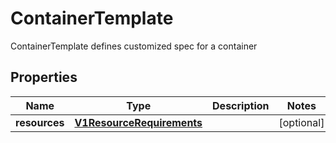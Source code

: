 

# ContainerTemplate

ContainerTemplate defines customized spec for a container
## Properties

Name | Type | Description | Notes
------------ | ------------- | ------------- | -------------
**resources** | [**V1ResourceRequirements**](V1ResourceRequirements.md) |  |  [optional]



